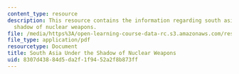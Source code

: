 ```yaml
---
content_type: resource
description: This resource contains the information regarding south asia under the
  shadow of nuclear weapons.
file: /media/https%3A/open-learning-course-data-rc.s3.amazonaws.com/res-8-004-reducing-the-danger-of-nuclear-weapons-and-proliferation-january-iap-2015/8307d43884d5da2f1f9452a2f8b873ff_MITRES_8-004IAP15_Narang.pdf
file_type: application/pdf
resourcetype: Document
title: South Asia Under the Shadow of Nuclear Weapons
uid: 8307d438-84d5-da2f-1f94-52a2f8b873ff
---
```

